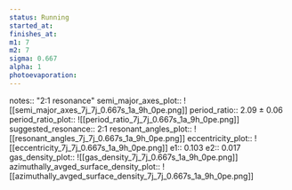 ```yaml
---
status: Running
started_at: 
finishes_at: 
m1: 7
m2: 7
sigma: 0.667
alpha: 1
photoevaporation: 
---
```


notes:: "2:1 resonance"
semi_major_axes_plot:: ![[semi_major_axes_7j_7j_0.667s_1a_9h_0pe.png]]
period_ratio:: 2.09 ± 0.06
period_ratio_plot:: ![[period_ratio_7j_7j_0.667s_1a_9h_0pe.png]]
suggested_resonance:: 2:1
resonant_angles_plot:: ![[resonant_angles_7j_7j_0.667s_1a_9h_0pe.png]]
eccentricity_plot:: ![[eccentricity_7j_7j_0.667s_1a_9h_0pe.png]]
e1:: 0.103
e2:: 0.017
gas_density_plot:: ![[gas_density_7j_7j_0.667s_1a_9h_0pe.png]]
azimuthally_avged_surface_density_plot:: ![[azimuthally_avged_surface_density_7j_7j_0.667s_1a_9h_0pe.png]]
